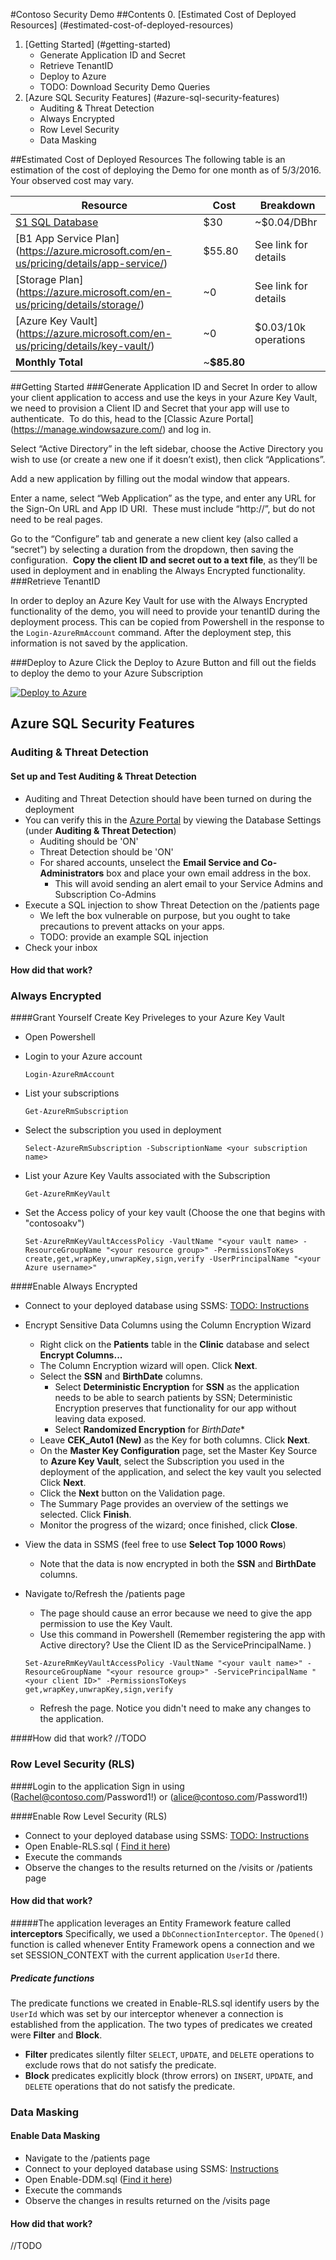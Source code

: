 #Contoso Security Demo
##Contents
0. [Estimated Cost of Deployed Resources] (#estimated-cost-of-deployed-resources)
1. [Getting Started] (#getting-started) 
	* Generate Application ID and Secret
	* Retrieve TenantID
	* Deploy to Azure
	* TODO: Download Security Demo Queries
2. [Azure SQL Security Features] (#azure-sql-security-features) 
	* Auditing & Threat Detection
	* Always Encrypted 
	* Row Level Security 
	* Data Masking

##Estimated Cost of Deployed Resources
The following table is an estimation of the cost of deploying the Demo for one month as of 5/3/2016. 
Your observed cost may vary. 

 Resource | Cost | Breakdown  
 --- | --- | ---  
[S1 SQL Database ](https://azure.microsoft.com/en-us/pricing/details/sql-database/) |  $30  | ~$0.04/DBhr
[B1 App Service Plan] (https://azure.microsoft.com/en-us/pricing/details/app-service/) | $55.80  | See link for details
[Storage Plan] (https://azure.microsoft.com/en-us/pricing/details/storage/) | ~0 | See link for details 
[Azure Key Vault] (https://azure.microsoft.com/en-us/pricing/details/key-vault/)| ~0 | $0.03/10k operations 
**Monthly Total** | ~**$85.80** | 

##Getting Started
###Generate Application ID and Secret
In order to allow your client application to access and use the keys in your Azure Key Vault, we need to provision a Client ID and Secret that your app will use to authenticate.&nbsp; To do this, head to the [Classic Azure Portal] (https://manage.windowsazure.com/) and log in.

Select &ldquo;Active Directory&rdquo; in the left sidebar, choose the Active Directory you wish to use (or create a new one if it doesn&rsquo;t exist), then click &ldquo;Applications&rdquo;.

Add a new application by filling out the modal window that appears.

Enter a name, select &ldquo;Web Application&rdquo; as the type, and enter any URL for the Sign-On URL and App ID URI.&nbsp; These must include &ldquo;http://&rdquo;, but do not need to be real pages.&nbsp; 

Go to the &ldquo;Configure&rdquo; tab and generate a new client key (also called a &ldquo;secret&rdquo;) by selecting a duration from the dropdown, then saving the configuration.&nbsp; <strong>Copy the client ID and secret out to a text file</strong>, as they&rsquo;ll be used in deployment and in enabling the Always Encrypted functionality.
###Retrieve TenantID

In order to deploy an Azure Key Vault for use with the Always Encrypted functionality of the demo, you will need to provide your tenantID during the deployment process. This can be copied from Powershell in the response to the `Login-AzureRmAccount` command. After the deployment step, this information is not saved by the application. 

###Deploy to Azure 
Click the Deploy to Azure Button and fill out the fields to deploy the demo to your Azure Subscription

[![Deploy to Azure](http://azuredeploy.net/deploybutton.png)](https://azuredeploy.net/)

## Azure SQL Security Features 
### Auditing & Threat Detection
#### Set up and Test Auditing & Threat Detection 

+ Auditing and Threat Detection should have been turned on during the deployment
+ You can verify this in the [Azure Portal](portal.azure.com) by viewing the Database Settings (under **Auditing & Threat Detection**)
	- Auditing should be 'ON'
	- Threat Detection should be 'ON'
	- For shared accounts, unselect the **Email Service and Co-Administrators** box and place your own email address in the box. 
		* This will avoid sending an alert email to your Service Admins and Subscription Co-Admins
+ Execute a SQL injection to show Threat Detection on the /patients page
	- We left the box vulnerable on purpose, but you ought to take precautions to prevent attacks on your apps.
	- TODO: provide an example SQL injection
+ Check your inbox 

#### How did that work? 

### Always Encrypted 
####Grant Yourself Create Key Priveleges to your Azure Key Vault
+ Open Powershell
+ Login to your Azure account

	`Login-AzureRmAccount`
+ List your subscriptions

	`Get-AzureRmSubscription`
+ Select the subscription you used in deployment

	`Select-AzureRmSubscription -SubscriptionName <your subscription name>`
+ List your Azure Key Vaults associated with the Subscription

	`Get-AzureRmKeyVault`
+ Set the Access policy of your key vault (Choose the one that begins with "contosoakv")

	`Set-AzureRmKeyVaultAccessPolicy -VaultName "<your vault name> -ResourceGroupName "<your resource group>" -PermissionsToKeys create,get,wrapKey,unwrapKey,sign,verify -UserPrincipalName "<your Azure username>"`

####Enable Always Encrypted
+ Connect to your deployed database using SSMS: [TODO: Instructions]()
+ Encrypt Sensitive Data Columns using the Column Encryption Wizard 
	- Right click on the **Patients** table in the **Clinic** database and select **Encrypt Columns...**
	- The Column Encryption wizard will open. Click **Next**.
	- Select the **SSN** and **BirthDate** columns. 
		* Select **Deterministic Encryption** for **SSN** as the application needs to be able to search patients by SSN; Deterministic Encryption preserves that functionality for our app without leaving data exposed. 
		* Select **Randomized Encryption** for *BirthDate** 
	- Leave **CEK_Auto1 (New)** as the Key for both columns. Click **Next**.
	- On the **Master Key Configuration** page, set the Master Key Source to **Azure Key Vault**, select the Subscription you used in the deployment of the application, and select the key vault you selected  Click **Next**. 
	- Click the **Next** button on the Validation page.
	- The Summary Page provides an overview of the settings we selected. Click **Finish**. 
	- Monitor the progress of the wizard; once finished, click **Close**. 
+ View the data in SSMS (feel free to use **Select Top 1000 Rows**) 
	- Note that the data is now encrypted in both the **SSN** and **BirthDate** columns. 
+ Navigate to/Refresh the /patients page
	- The page should cause an error because we need to give the app permission to use the Key Vault. 
	- Use this command in Powershell (Remember registering the app with Active directory? Use the Client ID as the ServicePrincipalName. ) 
	
	`Set-AzureRmKeyVaultAccessPolicy -VaultName "<your vault name>" -ResourceGroupName "<your resource group>" -ServicePrincipalName "<your client ID>" -PermissionsToKeys get,wrapKey,unwrapKey,sign,verify` 
	- Refresh the page. Notice you didn't need to make any changes to the application. 
	
####How did that work? 
//TODO

### Row Level Security (RLS) 

####Login to the application 
Sign in using (Rachel@contoso.com/Password1!) or (alice@contoso.com/Password1!)

####Enable Row Level Security (RLS) 
+ Connect to your deployed database using SSMS: [TODO: Instructions]()
+ Open Enable-RLS.sql ( [Find it here](Security%20Demo%20Queries/Enable-RLS.sql))
+ Execute the commands 
+ Observe the changes to the results returned on the /visits or /patients page

#### How did that work? 

#####The application leverages an Entity Framework feature called **interceptors** 
Specifically, we used a `DbConnectionInterceptor`. The `Opened()` function is called whenever Entity Framework opens a connection and we set SESSION_CONTEXT with the current application `UserId` there. 

##### Predicate functions
The predicate functions we created in Enable-RLS.sql identify users by the `UserId` which was set by our interceptor whenever a connection is established from the application. The two types of predicates we created were **Filter** and **Block**. 
+ **Filter** predicates silently filter `SELECT`, `UPDATE`, and `DELETE` operations to exclude rows that do not satisfy the predicate. 
+ **Block** predicates explicitly block (throw errors) on `INSERT`, `UPDATE`, and `DELETE` operations that do not satisfy the predicate. 

### Data Masking

#### Enable Data Masking
+ Navigate to the /patients page
+ Connect to your deployed database using SSMS: [Instructions]()
+ Open Enable-DDM.sql ([Find it here](Security%20Demo%20Queries/Enable-DDM.sql)) 
+ Execute the commands
+ Observe the changes in results returned on the /visits page

#### How did that work? 
//TODO 
